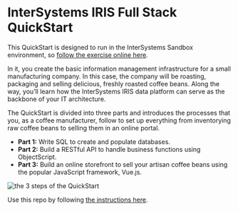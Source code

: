 # InterSystems IRIS Full Stack QuickStart

This QuickStart is designed to run in the InterSystems Sandbox environment, so [follow the exercise online here](https://gettingstarted.intersystems.com/full-stack/).

In it, you create the basic information management infrastructure for a small manufacturing company. In this case, the company will be roasting, packaging and selling delicious, freshly roasted coffee beans. Along the way, you’ll learn how the InterSystems IRIS data platform can serve as the backbone of your IT architecture.

The QuickStart is divided into three parts and introduces the processes that you, as a coffee manufacturer, follow to set up everything from inventorying raw coffee beans to selling them in an online portal.

- **Part 1:** Write SQL to create and populate databases.
- **Part 2:** Build a RESTful API to handle business functions using ObjectScript.
- **Part 3:** Build an online storefront to sell your artisan coffee beans using the popular JavaScript framework, Vue.js.

![the 3 steps of the QuickStart](https://gettingstarted.intersystems.com/wp-content/uploads/2021/03/IrisCoffee-Sketch1-01.png)

Use this repo by following [the instructions here](https://gettingstarted.intersystems.com/full-stack/).
